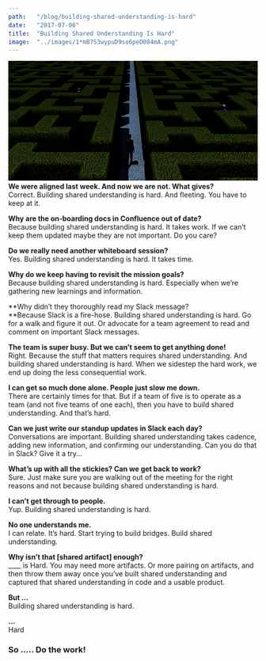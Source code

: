 ```yaml
---
path:	"/blog/building-shared-understanding-is-hard"
date:	"2017-07-06"
title:	"Building Shared Understanding Is Hard"
image:	"../images/1*mB7S3wypuD9so6peD084mA.png"
---
```


![](../images/1*mB7S3wypuD9so6peD084mA.png)**We were aligned last week. And now we are not. What gives?**  
Correct. Building shared understanding is hard. And fleeting. You have to keep at it.

**Why are the on-boarding docs in Confluence out of date?**  
Because building shared understanding is hard. It takes work. If we can’t keep them updated maybe they are not important. Do you care?

**Do we really need another whiteboard session?**  
Yes. Building shared understanding is hard. It takes time.

**Why do we keep having to revisit the mission goals?**  
Because building shared understanding is hard. Especially when we’re gathering new learnings and information.

**Why didn’t they thoroughly read my Slack message?  
**Because Slack is a fire-hose. Building shared understanding is hard. Go for a walk and figure it out. Or advocate for a team agreement to read and comment on important Slack messages.

**The team is super busy. But we can’t seem to get anything done!**  
Right. Because the stuff that matters requires shared understanding. And building shared understanding is hard. When we sidestep the hard work, we end up doing the less consequential work.

**I can get so much done alone. People just slow me down.**  
There are certainly times for that. But if a team of five is to operate as a team (and not five teams of one each), then you have to build shared understanding. And that’s hard.

**Can we just write our standup updates in Slack each day?**  
Conversations are important. Building shared understanding takes cadence, adding new information, and confirming our understanding. Can you do that in Slack? Give it a try…

**What’s up with all the stickies? Can we get back to work?**  
Sure. Just make sure you are walking out of the meeting for the right reasons and not because building shared understanding is hard.

**I can’t get through to people.**  
Yup. Building shared understanding is hard.

**No one understands me.**  
I can relate. It’s hard. Start trying to build bridges. Build shared understanding.

**Why isn’t that [shared artifact] enough?**  
\_\_\_\_ is Hard. You may need more artifacts. Or more pairing on artifacts, and then throw them away once you’ve built shared understanding and captured that shared understanding in code and a usable product.

**But …**  
Building shared understanding is hard.

**…**  
Hard

### So ….. Do the work!


